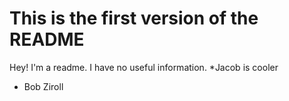 This is the first version of the README
=======================================

Hey! I'm a readme. I have no useful information.
*Jacob is cooler
* Bob Ziroll
